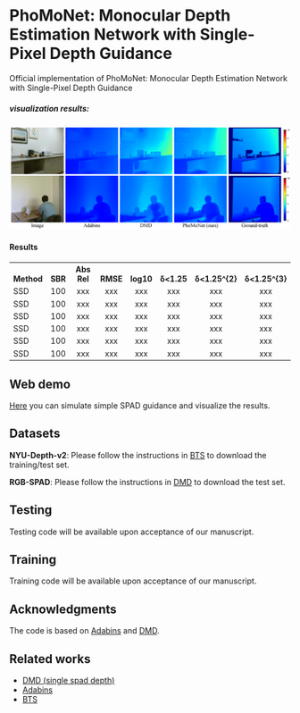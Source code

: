 # PhoMoNet: Monocular Depth Estimation Network with Single-Pixel Depth Guidance
Official implementation of PhoMoNet: Monocular Depth Estimation Network with Single-Pixel Depth Guidance

##### visualization results:
<img src="https://github.com/jimmy9704/PhoMoNet/blob/main/image/Result2.png" width="800"/>

#### Results
<table><tbody>
<!-- START TABLE -->
<!-- TABLE HEADER -->
<th valign="bottom">Method</th>
<th valign="bottom">SBR</th>
<th valign="bottom">Abs Rel</th>
<th valign="bottom">RMSE</th>
<th valign="bottom">log10</th>
<th valign="bottom">δ<1.25</th>
<th valign="bottom">δ<1.25^{2} </th>
<th valign="bottom">δ<1.25^{3} </th>

<!-- TABLE BODY -->
<tr><td align="left">SSD</td>
<td align="center">100</td>
<td align="center">xxx</td>
<td align="center">xxx</td>
<td align="center">xxx </td>
<td align="center">xxx</td>
<td align="center">xxx</td>
<td align="center">xxx</td>
</tr>
<tr><td align="left">SSD</td>
<td align="center">100</td>
<td align="center">xxx</td>
<td align="center">xxx</td>
<td align="center">xxx </td>
<td align="center">xxx</td>
<td align="center">xxx</td>
<td align="center">xxx</td>
</tr>
<tr><td align="left">SSD</td>
<td align="center">100</td>
<td align="center">xxx</td>
<td align="center">xxx</td>
<td align="center">xxx </td>
<td align="center">xxx</td>
<td align="center">xxx</td>
<td align="center">xxx</td>
</tr>
<tr><td align="left">SSD</td>
<td align="center">100</td>
<td align="center">xxx</td>
<td align="center">xxx</td>
<td align="center">xxx </td>
<td align="center">xxx</td>
<td align="center">xxx</td>
<td align="center">xxx</td>
</tr>
<tr><td align="left">SSD</td>
<td align="center">100</td>
<td align="center">xxx</td>
<td align="center">xxx</td>
<td align="center">xxx </td>
<td align="center">xxx</td>
<td align="center">xxx</td>
<td align="center">xxx</td>
</tr>
<tr><td align="left">SSD</td>
<td align="center">100</td>
<td align="center">xxx</td>
<td align="center">xxx</td>
<td align="center">xxx </td>
<td align="center">xxx</td>
<td align="center">xxx</td>
<td align="center">xxx</td>
</tr>
</tbody></table>

## Web demo
[Here](https://74c7-163-152-183-111.jp.ngrok.io) you can simulate simple SPAD guidance and visualize the results.

## Datasets
**NYU-Depth-v2**: Please follow the instructions in [BTS](https://github.com/cleinc/bts) to download the training/test set.

**RGB-SPAD**: Please follow the instructions in [DMD](https://github.com/computational-imaging/single_spad_depth) to download the test set.

## Testing
Testing code will be available upon acceptance of our manuscript.

## Training 
Training code will be available upon acceptance of our manuscript.

## Acknowledgments
The code is based on [Adabins](https://github.com/shariqfarooq123/AdaBins) and [DMD](https://github.com/computational-imaging/single_spad_depth).

## Related works
* [DMD (single spad depth)](https://github.com/computational-imaging/single_spad_depth)
* [Adabins](https://github.com/shariqfarooq123/AdaBins)
* [BTS](https://github.com/cleinc/bts)
